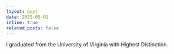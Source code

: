 ```yaml
---
layout: post
date: 2025-05-01
inline: true
related_posts: false
---
```


I graduated from the University of Virginia with Highest Distinction.